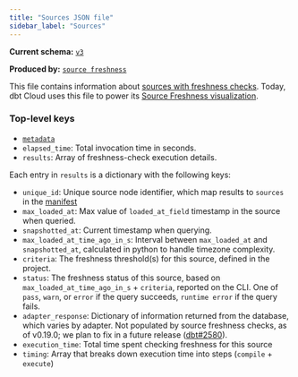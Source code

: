 ```yaml
---
title: "Sources JSON file"
sidebar_label: "Sources"
---
```


**Current schema:** [`v3`](https://schemas.getdbt.com/dbt/sources/v3/index.html)

**Produced by:** [`source freshness`](commands/source)

This file contains information about [sources with freshness checks](/docs/build/sources#checking-source-freshness). Today, dbt Cloud uses this file to power its [Source Freshness visualization](/docs/build/sources#snapshotting-source-data-freshness).

### Top-level keys

- [`metadata`](dbt-artifacts#common-metadata)
- `elapsed_time`: Total invocation time in seconds.
- `results`: Array of freshness-check execution details.

Each entry in `results` is a dictionary with the following keys:

- `unique_id`: Unique source node identifier, which map results to `sources` in the [manifest](manifest-json)
- `max_loaded_at`: Max value of `loaded_at_field` timestamp in the source <Term id="table" /> when queried.
- `snapshotted_at`: Current timestamp when querying.
- `max_loaded_at_time_ago_in_s`: Interval between `max_loaded_at` and `snapshotted_at`, calculated in python to handle timezone complexity.
- `criteria`: The freshness threshold(s) for this source, defined in the project.
- `status`: The freshness status of this source, based on `max_loaded_at_time_ago_in_s` + `criteria`, reported on the CLI. One of `pass`, `warn`, or `error` if the query succeeds, `runtime error` if the query fails.
- `adapter_response`: Dictionary of information returned from the database, which varies by adapter. Not populated by source freshness checks, as of v0.19.0; we plan to fix in a future release ([dbt#2580](https://github.com/dbt-labs/dbt-core/issues/2580)).
- `execution_time`: Total time spent checking freshness for this source
- `timing`: Array that breaks down execution time into steps (`compile` + `execute`)
